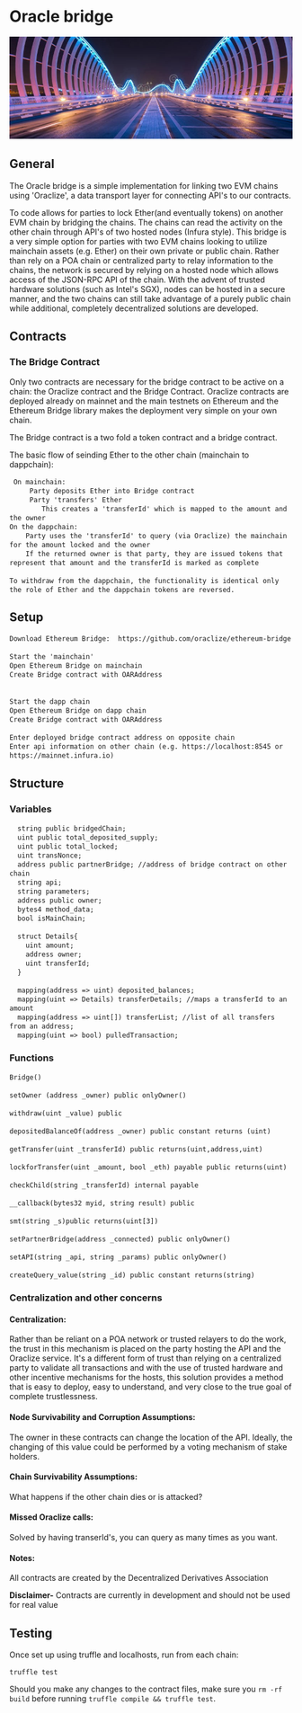 # Oracle bridge

![Bridge](./public/bridge.jpg)

## General

The Oracle bridge is a simple implementation for linking two EVM chains using 'Oraclize', a data transport layer for connecting API's to our contracts.  

To code allows for parties to lock Ether(and eventually tokens) on another EVM chain by bridging the chains.  The chains can read the activity on the other chain through API's of two hosted nodes (Infura style).  This bridge is a very simple option for parties with two EVM chains looking to utilize mainchain assets (e.g. Ether) on their own private or public chain.  Rather than rely on a POA chain or centralized party to relay information to the chains, the network is secured by relying on a hosted node which allows access of the JSON-RPC API of the chain.  With the advent of trusted hardware solutions (such as Intel's SGX), nodes can be hosted in a secure manner, and the two chains can still take advantage of a purely public chain while additional, completely decentralized solutions are developed.  


## Contracts
	
### The Bridge Contract

Only two contracts are necessary for the bridge contract to be active on a chain: the Oraclize contract and the Bridge Contract.  Oraclize contracts are deployed already on mainnet and the main testnets on Ethereum and the Ethereum Bridge library makes the deployment very simple on your own chain.  

The Bridge contract is a two fold a token contract and a bridge contract.  

The basic flow of seinding Ether to the other chain (mainchain to dappchain):

     On mainchain:
         Party deposits Ether into Bridge contract
         Party 'transfers' Ether
            This creates a 'transferId' which is mapped to the amount and the owner
    On the dappchain:
        Party uses the 'transferId' to query (via Oraclize) the mainchain for the amount locked and the owner
        If the returned owner is that party, they are issued tokens that represent that amount and the transferId is marked as complete

    To withdraw from the dappchain, the functionality is identical only the role of Ether and the dappchain tokens are reversed.




## Setup

    Download Ethereum Bridge:  https://github.com/oraclize/ethereum-bridge 

	Start the 'mainchain'
	Open Ethereum Bridge on mainchain
	Create Bridge contract with OARAddress


	Start the dapp chain
	Open Ethereum Bridge on dapp chain
	Create Bridge contract with OARAddress

    Enter deployed bridge contract address on opposite chain
    Enter api information on other chain (e.g. https://localhost:8545 or https://mainnet.infura.io)

## Structure

### Variables

      string public bridgedChain;
      uint public total_deposited_supply;
      uint public total_locked;
      uint transNonce;
      address public partnerBridge; //address of bridge contract on other chain
      string api;
      string parameters;
      address public owner;
      bytes4 method_data;
      bool isMainChain;

      struct Details{
        uint amount;
        address owner;
        uint transferId;
      }

      mapping(address => uint) deposited_balances;
      mapping(uint => Details) transferDetails; //maps a transferId to an amount
      mapping(address => uint[]) transferList; //list of all transfers from an address;
      mapping(uint => bool) pulledTransaction;


### Functions
    
    Bridge()

    setOwner (address _owner) public onlyOwner()

    withdraw(uint _value) public

    depositedBalanceOf(address _owner) public constant returns (uint)

    getTransfer(uint _transferId) public returns(uint,address,uint)

    lockforTransfer(uint _amount, bool _eth) payable public returns(uint)

    checkChild(string _transferId) internal payable

    __callback(bytes32 myid, string result) public 

    smt(string _s)public returns(uint[3])

    setPartnerBridge(address _connected) public onlyOwner()

    setAPI(string _api, string _params) public onlyOwner()

    createQuery_value(string _id) public constant returns(string)


### Centralization and other concerns

#### Centralization:

Rather than be reliant on a POA network or trusted relayers to do the work, the trust in this mechanism is placed on the party hosting the API and the Oraclize service.  It's a different form of trust than relying on a centralized party to validate all transactions and with the use of trusted hardware and other incentive mechanisms for the hosts, this solution provides a method that is easy to deploy, easy to understand, and very close to the true goal of complete trustlessness.  

#### Node Survivability and Corruption Assumptions:

The owner in these contracts can change the location of the API.  Ideally,  the changing of this value could be performed by a voting mechanism of stake holders.  

#### Chain Survivability Assumptions:

What happens if the other chain dies or is attacked?


#### Missed Oraclize calls:

Solved by having transerId's, you can query as many times as you want.


#### Notes:

All contracts are created by the Decentralized Derivatives Association

**Disclaimer-** Contracts are currently in development and should not be used for real value

## Testing
Once set up using truffle and localhosts, run from each chain:

```
truffle test
```

Should you make any changes to the contract files, make sure you `rm -rf build` before running `truffle compile && truffle test`.